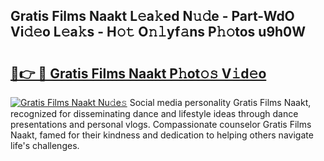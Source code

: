## Gratis Films Naakt L𝚎a𝚔ed N𝚞𝚍e - Part-WdO Vi𝚍𝚎o L𝚎a𝚔s - H𝚘𝚝 O𝚗𝚕yf𝚊ns P𝚑𝚘tos u9h0W

# <h2><a href="http://kf1bctu.oniu.top/?m=Gratis+Films+Naakt">🔗👉 🔴 Gratis Films Naakt P𝚑ot𝚘𝚜 V𝚒d𝚎o</a></h2>

[![Gratis Films Naakt Nu𝚍e𝚜](https://i.imgur.com/0qMVB7G.gif)](http://kf1bctu.oniu.top/?m=Gratis+Films+Naakt)
Social media personality Gratis Films Naakt, recognized for disseminating dance and lifestyle ideas through dance presentations and personal vlogs. Compassionate counselor Gratis Films Naakt, famed for their kindness and dedication to helping others navigate life's challenges.  
